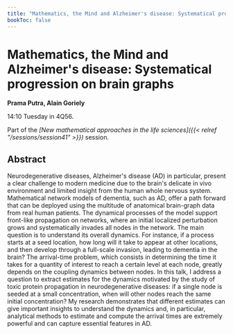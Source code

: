 ```yaml
---
title: "Mathematics, the Mind and Alzheimer's disease: Systematical progression on brain graphs"
bookToc: false
---
```


# Mathematics, the Mind and Alzheimer's disease: Systematical progression on brain graphs

**Prama Putra, Alain Goriely**

14:10 Tuesday in 4Q56.

Part of the *[New mathematical approaches in the life sciences]({{< relref "/sessions/session41" >}})* session.

## Abstract

Neurodegenerative diseases, Alzheimer's disease (AD) in particular, present a clear challenge to modern medicine due to the brain's delicate in vivo environment and limited insight from the human whole nervous system. Mathematical network models of dementia, such as AD, offer a path forward that can be deployed using the multitude of anatomical brain-graph data from real human patients. The dynamical processes of the model support front-like propagation on networks, where an initial localized perturbation grows and systematically invades all nodes in the network. The main question is to understand its overall dynamics. For instance, if a process starts at a seed location, how long will it take to appear at other locations, and then develop through a full-scale invasion, leading to dementia in the brain? The arrival-time problem, which consists in determining the time it takes for a quantity of interest to reach a certain level at each node, greatly depends on the coupling dynamics between nodes. In this talk, I address a question to extract estimates for the dynamics motivated by the study of toxic protein propagation in neurodegenerative diseases: if a single node is seeded at a small concentration, when will other nodes reach the same initial concentration? My research demonstrates that different estimates can give important insights to understand the dynamics and, in particular, analytical methods to estimate and compute the arrival times are extremely powerful and can capture essential features in AD.


